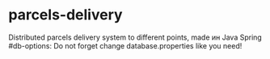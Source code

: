 # parcels-delivery
Distributed parcels delivery system to different points, made ин Java Spring
#db-options: 
Do not forget change database.properties like you need!
